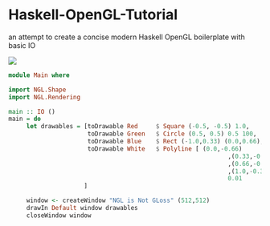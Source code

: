 Haskell-OpenGL-Tutorial
=======================

an attempt to create a concise modern Haskell OpenGL boilerplate with basic IO

![](https://raw.github.com/madjestic/Haskell-OpenGL-Tutorial/master/tutorial05/tutorial05.png)

```haskell
module Main where

import NGL.Shape
import NGL.Rendering

main :: IO ()
main = do
     let drawables = [toDrawable Red     $ Square (-0.5, -0.5) 1.0,
                      toDrawable Green   $ Circle (0.5, 0.5) 0.5 100,
                      toDrawable Blue    $ Rect (-1.0,0.33) (0.0,0.66),
                      toDrawable White   $ Polyline [ (0.0,-0.66)
                                                             ,(0.33,-0.33)
                                                             ,(0.66,-0.66)
                                                             ,(1.0,-0.33)] 
                                                             0.01 
                     ]

     window <- createWindow "NGL is Not GLoss" (512,512)
     drawIn Default window drawables
     closeWindow window
```
